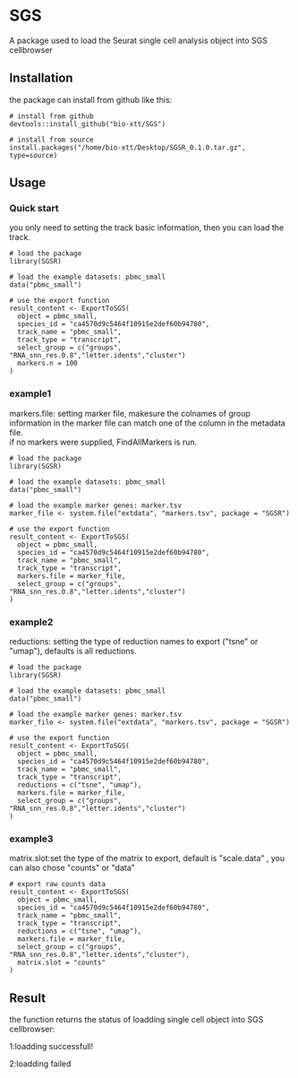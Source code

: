 # SGS
A package used to load the Seurat single cell analysis object into SGS cellbrowser

## Installation
the package can install from github like this:

```
# install from github
devtools::install_github("bio-xtt/SGS") 

# install from source
install.packages("/home/bio-xtt/Desktop/SGSR_0.1.0.tar.gz", type=source)

```


## Usage

### Quick start
you only need to setting the track basic information, then you can load the track.

```
# load the package
library(SGSR)

# load the example datasets: pbmc_small
data("pbmc_small")

# use the export function
result_content <- ExportToSGS(
  object = pbmc_small,
  species_id = "ca4570d9c5464f10915e2def60b94780",
  track_name = "pbmc_small",
  track_type = "transcript",
  select_group = c("groups", "RNA_snn_res.0.8","letter.idents","cluster")
  markers.n = 100   
)

```

### example1
markers.file: setting marker file, makesure the colnames of group information in the marker file can match one of the column in the metadata file.   
if no markers were supplied, FindAllMarkers is run. 

```
# load the package
library(SGSR)

# load the example datasets: pbmc_small
data("pbmc_small")

# load the example marker genes: marker.tsv
marker_file <- system.file("extdata", "markers.tsv", package = "SGSR")

# use the export function
result_content <- ExportToSGS(
  object = pbmc_small,
  species_id = "ca4570d9c5464f10915e2def60b94780",
  track_name = "pbmc_small",
  track_type = "transcript",
  markers.file = marker_file,
  select_group = c("groups", "RNA_snn_res.0.8","letter.idents","cluster")
)

```

### example2
reductions: setting the type of reduction names to export ("tsne" or "umap"), defaults is all reductions.  

```
# load the package
library(SGSR)

# load the example datasets: pbmc_small
data("pbmc_small")

# load the example marker genes: marker.tsv
marker_file <- system.file("extdata", "markers.tsv", package = "SGSR")

# use the export function
result_content <- ExportToSGS(
  object = pbmc_small,
  species_id = "ca4570d9c5464f10915e2def60b94780",
  track_name = "pbmc_small",
  track_type = "transcript",
  reductions = c("tsne", "umap"),
  markers.file = marker_file,
  select_group = c("groups", "RNA_snn_res.0.8","letter.idents","cluster")
)

```

### example3
matrix.slot:set the type of the matrix to export, default is "scale.data" , you can also chose "counts" or "data"

```
# export raw counts data              
result_content <- ExportToSGS(
  object = pbmc_small,
  species_id = "ca4570d9c5464f10915e2def60b94780",
  track_name = "pbmc_small",
  track_type = "transcript",
  reductions = c("tsne", "umap"),
  markers.file = marker_file,
  select_group = c("groups", "RNA_snn_res.0.8","letter.idents","cluster"),
  matrix.slot = "counts"
)

```



## Result
the function returns the status of loadding single cell object into SGS cellbrowser:  

1:loadding successfull!  

2:loadding failed  
                    







